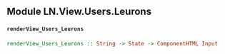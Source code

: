 ## Module LN.View.Users.Leurons

#### `renderView_Users_Leurons`

``` purescript
renderView_Users_Leurons :: String -> State -> ComponentHTML Input
```


